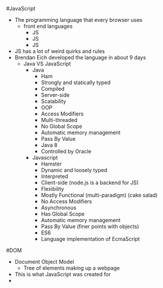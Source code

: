 #JavaScript
- The programming language that every browser uses
	- front end languages
		- JS
		- JS
		- JS
- JS has a lot of weird quirks and rules
- Brendan Eich developed the language in about 9 days
	- Java VS JavaScript
		- Java
			- Ham
			- Strongly and statically typed
			- Compiled
			- Server-side 
			- Scalability
			- OOP
			- Access Modifiers
			- Multi-threaded
			- No Global Scope
			- Automatic memory management
			- Pass By Value
			- Java 8 
			- Controlled by Oracle
		- Javascript
			- Hamster
			- Dynamic and loosely typed
			- Interpreted
			- Client-side (node.js is a backend for JS)
			- Flexibility
			- Mostly Functional (multi-paradigm) (cake salad)
			- No Access Modifiers
			- Asynchronous 
			- Has Global Scope
			- Automatic memory management
			- Pass By Value (finer points with objects)
			- ES6
			- Language implementation of EcmaScript

#DOM
- Document Object Model
	- Tree of elements making up a webpage
- This is what JavaScript was created for
- 

